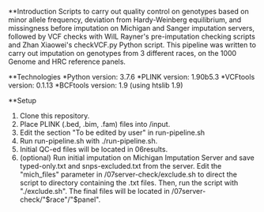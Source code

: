 **Introduction
Scripts to carry out quality control on genotypes based on minor allele frequency, deviation from Hardy-Weinberg equilibrium, and missingness before imputation on Michigan and Sanger imputation servers, followed by VCF checks with WilL Rayner's pre-imputation checking scripts and Zhan Xiaowei's checkVCF.py Python script. This pipeline was written to carry out imputation on genotypes from 3 different races, on the 1000 Genome and HRC reference panels.

**Technologies
*Python version: 3.7.6
*PLINK version: 1.90b5.3
*VCFtools version: 0.1.13
*BCFtools version: 1.9 (using htslib 1.9)

**Setup
1. Clone this repository.
2. Place PLINK (.bed, .bim, .fam) files into /input.
2. Edit the section "To be edited by user" in run-pipeline.sh
3. Run run-pipeline.sh with ./run-pipeline.sh.
4. Initial QC-ed files will be located in 06results.
5. (optional) Run initial imputation on Michigan Imputation Server and save typed-only.txt and snps-excluded.txt from the server. Edit the "mich_files" parameter in /07server-check/exclude.sh to direct the script to directory containing the .txt files. Then, run the script with "./exclude.sh". The final files will be located in /07server-check/"$race"/"$panel".
